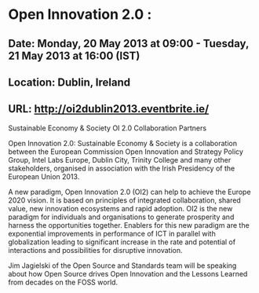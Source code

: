 # Open Innovation 2.0 : 
## Date: Monday, 20 May 2013 at 09:00 - Tuesday, 21 May 2013 at 16:00 (IST)
## Location: Dublin, Ireland
## URL: http://oi2dublin2013.eventbrite.ie/
Sustainable Economy & Society
OI 2.0 Collaboration Partners

Open Innovation 2.0: Sustainable Economy & Society is a collaboration between the European Commission Open Innovation and Strategy Policy Group, Intel Labs Europe, Dublin City, Trinity College and many other stakeholders, organised in association with the Irish Presidency of the European Union 2013.

A new paradigm, Open Innovation 2.0 (OI2) can help to achieve the Europe 2020 vision.  It is based on principles of integrated collaboration, shared value, new innovation ecosystems and rapid adoption.  OI2 is the new paradigm for individuals and organisations to generate prosperity and harness the opportunities together. Enablers for this new paradigm are the exponential improvements in performance of ICT in parallel with globalization leading to significant increase in the rate and potential of interactions and possibilities for disruptive innovation.

Jim Jagielski of the Open Source and Standards team will be
speaking about how Open Source drives Open Innovation
and the Lessons Learned from decades on the FOSS world.